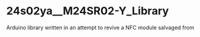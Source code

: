 # 24s02ya__M24SR02-Y_Library
 Arduino library written in an attempt to revive a NFC module salvaged from
